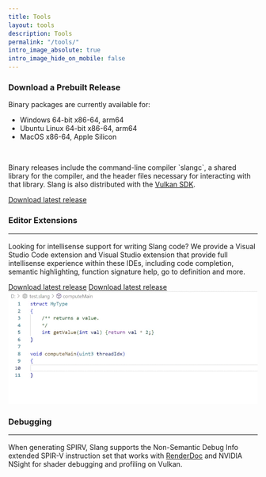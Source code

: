 ```yaml
---
title: Tools
layout: tools
description: Tools
permalink: "/tools/"
intro_image_absolute: true
intro_image_hide_on_mobile: false
---
```


<div class="section greyBar">
<div class="container">
<div class="row">
<div classs="col-12">
<h3>Download a Prebuilt Release</h3>
<p>Binary packages are currently available for:</p>
<ul>
<li>Windows 64-bit x86-64, arm64</li>
<li>Ubuntu Linux 64-bit x86-64, arm64</li>
<li>MacOS x86-64, Apple Silicon</li>
</ul>
<br>
<p>Binary releases include the command-line compiler `slangc`, a shared library for the compiler, and the header files necessary for interacting with that library. Slang is also distributed with the <a href="https://www.lunarg.com/vulkan-sdk/">Vulkan SDK</a>.</p>

<a class="btn btn-primary" href="https://github.com/shader-slang/slang/releases/latest">Download latest release</a>

</div>
</div>
</div>
</div>




<div class="container">
<div class="section">
<div class="row">
<div class="col-12">
<h3>Editor Extensions<hr></h3>
</div>
<div class="col-md-6 col-sm-12">
<p>Looking for intellisense support for writing Slang code? We provide a Visual Studio Code extension and Visual Studio extension that provide full intellisense experience within these IDEs, including code completion, semantic highlighting, function signature help, go to definition and more.</p>
<a class="btn btn-primary" href="https://github.com/shader-slang/slang/releases/latest">Download latest release</a>
<a class="btn btn-primary" href="https://github.com/shader-slang/slang/releases/latest">Download latest release</a>
</div>

<div class="col-md-6  col-sm-12">
<img class="img-fluid" src="/images/tools/auto-complete.gif"/>
</div>

</div>
</div>
</div>


<div class="container">
<div class="section">
<div class="row">
<div classs="col-12">
<h3>Debugging<hr></h3>

<p>When generating SPIRV, Slang supports the Non-Semantic Debug Info extended SPIR-V instruction set that works with <a href="https://renderdoc.org/">RenderDoc</a> and NVIDIA NSight for shader debugging and profiling on Vulkan.</p>
</div>
</div>
</div>
</div>